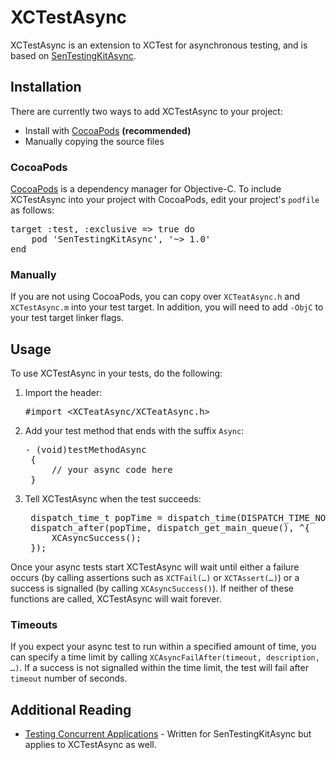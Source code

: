 # XCTestAsync

XCTestAsync is an extension to XCTest for asynchronous testing, and is based on [SenTestingKitAsync](https://github.com/nxtbgthng/SenTestingKitAsync).

## Installation

There are currently two ways to add XCTestAsync to your project:
* Install with [CocoaPods](http://cocoapods.org) __(recommended)__
* Manually copying the source files

### CocoaPods

[CocoaPods](http://cocoapods.org) is a dependency manager for Objective-C. To include XCTestAsync into your project with CocoaPods, edit your project's `podfile` as follows:
<pre>
target :test, :exclusive => true do
    pod 'SenTestingKitAsync', '~> 1.0'
end</pre>

### Manually

If you are not using CocoaPods, you can copy over `XCTeatAsync.h` and `XCTestAsync.m` into your test target. In addition, you will need to add `-ObjC` to your test target linker flags.

## Usage 

To use XCTestAsync in your tests, do the following:

1. Import the header:
    <pre>#import &lt;XCTeatAsync/XCTeatAsync.h&gt;</pre>

2. Add your test method that ends with the suffix `Async`:
    <pre>- (void)testMethodAsync
    {
        // your async code here
    }</pre>

3. Tell XCTestAsync when the test succeeds:
    <pre>
    dispatch_time_t popTime = dispatch_time(DISPATCH_TIME_NOW, 2 * NSEC_PER_SEC);
    dispatch_after(popTime, dispatch_get_main_queue(), ^{
        XCAsyncSuccess();
    });</pre>

Once your async tests start XCTestAsync will wait until either a failure occurs (by calling assertions such as `XCTFail(…)` or `XCTAssert(…)`) or a success is signalled (by calling `XCAsyncSuccess()`). If neither of these functions are called, XCTestAsync will wait forever.

### Timeouts

If you expect your async test to run within a specified amount of time, you can specify a time limit by calling `XCAsyncFailAfter(timeout, description, …)`. If a success is not signalled within the time limit, the test will fail after `timeout` number of seconds.

## Additional Reading

* [Testing Concurrent Applications](http://www.objc.io/issue-2/async-testing.html) - Written for SenTestingKitAsync but applies to XCTestAsync as well.
